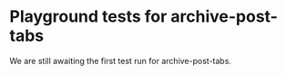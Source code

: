 # Playground tests for archive-post-tabs
We are still awaiting the first test run for archive-post-tabs.
